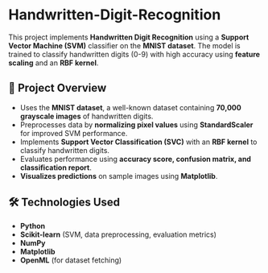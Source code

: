 # Handwritten-Digit-Recognition
This project implements **Handwritten Digit Recognition** using a **Support Vector Machine (SVM)** classifier on the **MNIST dataset**. The model is trained to classify handwritten digits (0-9) with high accuracy using **feature scaling** and an **RBF kernel**.

## 📌 Project Overview
- Uses the **MNIST dataset**, a well-known dataset containing **70,000 grayscale images** of handwritten digits.
- Preprocesses data by **normalizing pixel values** using **StandardScaler** for improved SVM performance.
- Implements **Support Vector Classification (SVC)** with an **RBF kernel** to classify handwritten digits.
- Evaluates performance using **accuracy score, confusion matrix, and classification report**.
- **Visualizes predictions** on sample images using **Matplotlib**.

## 🛠 Technologies Used
- **Python**
- **Scikit-learn** (SVM, data preprocessing, evaluation metrics)
- **NumPy**
- **Matplotlib**
- **OpenML** (for dataset fetching)
